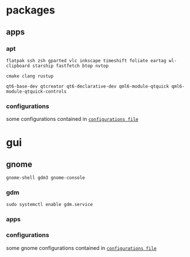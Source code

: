 # packages

## apps

### apt
```
flatpak ssh zsh gparted vlc inkscape timeshift foliate eartag wl-clipboard starship fastfetch btop nvtop

cmake clang rustup

qt6-base-dev qtcreator qt6-declarative-dev qml6-module-qtquick qml6-module-qtquick-controls
```

### configurations

some configurations contained in [`configurations file`](configurations.md)

# gui

## gnome

```
gnome-shell gdm3 gnome-console
```

### gdm
```
sudo systemctl enable gdm.service
```

### apps

### configurations

some gnome configurations contained in [`configurations file`](configurations.md)